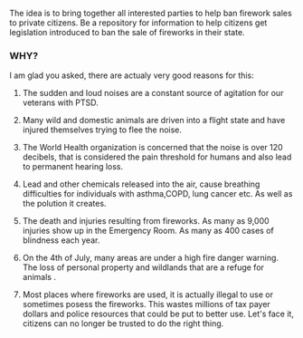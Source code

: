 The idea is to bring together all interested parties to help ban firework sales to private citizens. Be a repository for information to help citizens get legislation introduced to ban the sale of fireworks in their state.



### WHY?

I am glad you asked, there are actualy very good reasons for this:



1. The sudden and loud noises are a constant source of agitation for our veterans with PTSD.

2. Many wild and domestic animals are driven into a flight state and have injured themselves trying to flee the noise.

3. The World Health organization is concerned that the noise is over 120 decibels, that is considered the pain threshold for humans and also lead to permanent hearing loss.

4. Lead and other chemicals released into the air, cause breathing difficulties for individuals with asthma,COPD, lung cancer etc. As well as the polution it creates.

5. The death and injuries resulting from fireworks. As many as 9,000 injuries show up in the Emergency Room. As many as 400 cases of blindness each year.

6. On the 4th of July, many areas are under a high fire danger warning. The loss of personal property and wildlands that are a refuge for animals .

7. Most places where fireworks are used, it is actually illegal to use or sometimes posess the fireworks. This wastes millions of tax payer dollars and police resources that could be put to better use. Let's face it, citizens can no longer be trusted to do the right thing.
